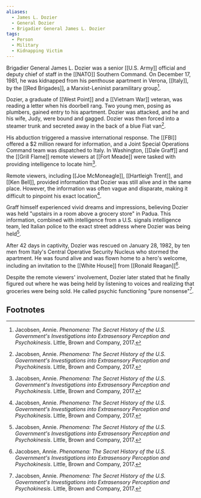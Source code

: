 ```yaml
---
aliases:
  - James L. Dozier
  - General Dozier
  - Brigadier General James L. Dozier
tags:
  - Person
  - Military
  - Kidnapping Victim
---
```

Brigadier General James L. Dozier was a senior [[U.S. Army]] official and deputy chief of staff in the [[NATO]] Southern Command. On December 17, 1981, he was kidnapped from his penthouse apartment in Verona, [[Italy]], by the [[Red Brigades]], a Marxist-Leninist paramilitary group[^1].

Dozier, a graduate of [[West Point]] and a [[Vietnam War]] veteran, was reading a letter when his doorbell rang. Two young men, posing as plumbers, gained entry to his apartment. Dozier was attacked, and he and his wife, Judy, were bound and gagged. Dozier was then forced into a steamer trunk and secreted away in the back of a blue Fiat van[^1].

His abduction triggered a massive international response. The [[FBI]] offered a $2 million reward for information, and a Joint Special Operations Command team was dispatched to Italy. In Washington, [[Dale Graff]] and the [[Grill Flame]] remote viewers at [[Fort Meade]] were tasked with providing intelligence to locate him[^1].

Remote viewers, including [[Joe McMoneagle]], [[Hartleigh Trent]], and [[Ken Bell]], provided information that Dozier was still alive and in the same place. However, the information was often vague and disparate, making it difficult to pinpoint his exact location[^1].

Graff himself experienced vivid dreams and impressions, believing Dozier was held "upstairs in a room above a grocery store" in Padua. This information, combined with intelligence from a U.S. signals intelligence team, led Italian police to the exact street address where Dozier was being held[^1].

After 42 days in captivity, Dozier was rescued on January 28, 1982, by ten men from Italy's Central Operative Security Nucleus who stormed the apartment. He was found alive and was flown home to a hero's welcome, including an invitation to the [[White House]] from [[Ronald Reagan]][^1].

Despite the remote viewers' involvement, Dozier later stated that he finally figured out where he was being held by listening to voices and realizing that groceries were being sold. He called psychic functioning "pure nonsense"[^1].

## Footnotes
[^1]: Jacobsen, Annie. *Phenomena: The Secret History of the U.S. Government's Investigations into Extrasensory Perception and Psychokinesis*. Little, Brown and Company, 2017.
